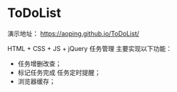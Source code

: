 # ToDoList

演示地址： https://aoping.github.io/ToDoList/

HTML + CSS + JS + jQuery 任务管理
主要实现以下功能：

- 任务增删改查；
- 标记任务完成 任务定时提醒；
- 浏览器缓存；
